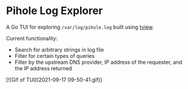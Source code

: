 # Pihole Log Explorer

A Go TUI for exploring `/var/log/pihole.log` built using [tview](https://github.com/rivo/tview).

Current functionality:
* Search for arbitrary strings in log file
* Filter for certain types of queries
* Filter by the upstream DNS provider, IP address of the requester, and the IP address returned

[![Gif of TUI](2021-09-17 09-50-41.gif)]  
